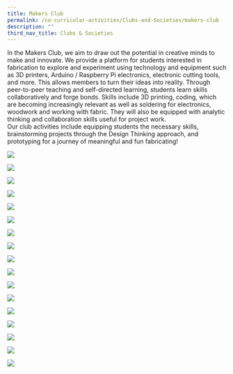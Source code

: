 ```yaml
---
title: Makers Club
permalink: /co-curricular-activities/Clubs-and-Societies/makers-club
description: ""
third_nav_title: Clubs & Societies
---
```

In the Makers Club, we aim to draw out the potential in creative minds to make and innovate. We provide a platform for students interested in fabrication to explore and experiment using technology and equipment such as 3D printers, Arduino / Raspberry Pi electronics, electronic cutting tools, and more. This allows members to turn their ideas into reality. Through peer-to-peer teaching and self-directed learning, students learn skills collaboratively and forge bonds. Skills include 3D printing, coding, which are becoming increasingly relevant as well as soldering for electronics, woodwork and working with fabric. They will also be equipped with analytic thinking and collaboration skills useful for project work.   
Our club activities include equipping students the necessary skills, brainstorming projects through the Design Thinking approach, and prototyping for a journey of meaningful and fun fabricating!

![](/images/TMJC-StudentDevelopment_CCA_MakersClub_01.jpeg)

![](/images/TMJC-StudentDevelopment_CCA_MakersClub_02.jpeg)

![](/images/TMJC-StudentDevelopment_CCA_MakersClub_03.jpeg)

![](/images/TMJC-StudentDevelopment_CCA_MakersClub_04.jpeg)

![](/images/TMJC-StudentDevelopment_CCA_MakersClub_05.jpeg)

![](/images/TMJC-StudentDevelopment_CCA_MakersClub_06.jpeg)

![](/images/TMJC-StudentDevelopment_CCA_MakersClub_07.jpeg)


![](/images/TMJC-StudentDevelopment_CCA_MakersClub_08.jpeg)


![](/images/TMJC-StudentDevelopment_CCA_MakersClub_09.jpeg)


![](/images/TMJC-StudentDevelopment_CCA_MakersClub_10.jpeg)


![](/images/TMJC-StudentDevelopment_CCA_MakersClub_11.jpeg)


![](/images/TMJC-StudentDevelopment_CCA_MakersClub_12.jpeg)


![](/images/TMJC-StudentDevelopment_CCA_MakersClub_13.jpeg)


![](/images/TMJC-StudentDevelopment_CCA_MakersClub_14.jpeg)


![](/images/TMJC-StudentDevelopment_CCA_MakersClub_15.jpeg)


![](/images/TMJC-StudentDevelopment_CCA_MakersClub_16.jpeg)


![](/images/TMJC-StudentDevelopment_CCA_MakersClub_17.jpeg)




